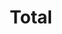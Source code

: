 ---
title: "Total"
url: /san-sebastian/total-carretera-profesor-enrique-a-laguerre/
shop: convenience
---